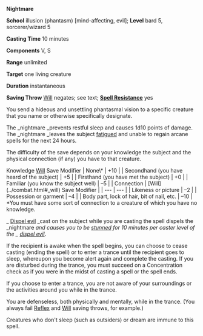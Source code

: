  **Nightmare**

**School** illusion (phantasm) [mind-affecting, evil]; **Level** bard 5, sorcerer/wizard 5

**Casting Time** 10 minutes

**Components** V, S

**Range** unlimited

**Target** one living creature

**Duration** instantaneous

**Saving Throw** [Will](../combat.html#_will) negates; see text; **[Spell Resistance](../glossary.html#_spell-resistance)** yes

You send a hideous and unsettling phantasmal vision to a specific creature that you name or otherwise specifically designate.

The _nightmare _prevents restful sleep and causes 1d10 points of damage. The _nightmare _leaves the subject [fatigued](../glossary.html#_fatigued) and unable to regain arcane spells for the next 24 hours.

The difficulty of the save depends on your knowledge the subject and the physical connection (if any) you have to that creature.

<thead><tr>
<th>Knowledge</th>
<th>
<a href="../combat.html#_will">Will</a> Save Modifier</th>
</tr></thead>| None\* | +10 |
| Secondhand (you have heard of the subject) | +5 |
| Firsthand (you have met the subject) | +0 |
| Familiar (you know the subject well) | –5 |
| Connection | [Will](../combat.html#_will) Save Modifier |
| --- | --- |
| Likeness or picture | –2 |
| Possession or garment | –4 |
| Body part, lock of hair, bit of nail, etc. | –10 |
<tfoot><tr><td colspan="2">*You must have some sort of connection to a creature of which you have no knowledge.</td></tr></tfoot>

_ [Dispel evil](dispelEvil.html#_dispel-evil) _cast on the subject while you are casting the spell dispels the _nightmare _and causes you to be [stunned](../glossary.html#_stunned) for 10 minutes per caster level of the _ [dispel evil](dispelEvil.html#_dispel-evil)_.

If the recipient is awake when the spell begins, you can choose to cease casting (ending the spell) or to enter a trance until the recipient goes to sleep, whereupon you become alert again and complete the casting. If you are disturbed during the trance, you must succeed on a Concentration check as if you were in the midst of casting a spell or the spell ends.

If you choose to enter a trance, you are not aware of your surroundings or the activities around you while in the trance.

You are defenseless, both physically and mentally, while in the trance. (You always fail [Reflex](../combat.html#_reflex) and [Will](../combat.html#_will) saving throws, for example.)

Creatures who don't sleep (such as outsiders) or dream are immune to this spell.

